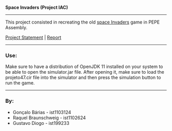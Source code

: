 __Space Invaders (Project IAC)__
___
This project consisted in recreating the old [space Invaders](https://en.wikipedia.org/wiki/Space_Invaders) game in PEPE Assembly.

[Project Statement](docs/projeto-chuva-meteoros.pdf) | [Report](docs/grupo47.pdf)
___
### Use:

Make sure to have a distribution of OpenJDK 11 installed on your system to be able to open the simulator.jar file. After opening it, make sure to load the projeto47.cir file into the simulator and then press the simulation button to run the game.
___
### By:

- Gonçalo Bárias - ist1103124
- Raquel Braunschweig - ist1102624
- Gustavo Diogo - ist199233
